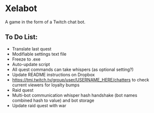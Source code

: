 # Xelabot
A game in the form of a Twitch chat bot.

## To Do List:
- Translate last quest
- Modifiable settings text file
- Freeze to .exe
- Auto-update script
- All quest commands can take whispers (as optional setting?)
- Update README instructions on Dropbox
- https://tmi.twitch.tv/group/user/USERNAME_HERE/chatters to check current viewers for loyalty bumps
- Raid quest
- Multi-bot communication whisper hash handshake (bot names combined hash to value) and bot storage
- Update raid quest with war
